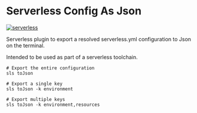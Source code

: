 # Serverless Config As Json

[![serverless](http://public.serverless.com/badges/v3.svg)](http://www.serverless.com)

Serverless plugin to export a resolved serverless.yml configuration to Json on the terminal.

Intended to be used as part of a serverless toolchain.

```
# Export the entire configuration
sls toJson

# Export a single key
sls toJson -k environment

# Export multiple keys
sls toJson -k environment,resources
```


